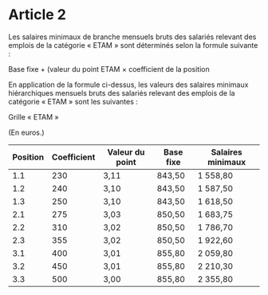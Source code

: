 # Article 2

Les salaires minimaux de branche mensuels bruts des salariés relevant des emplois de la catégorie « ETAM » sont déterminés selon la formule suivante :

Base fixe + (valeur du point ETAM × coefficient de la position

En application de la formule ci-dessus, les valeurs des salaires minimaux hiérarchiques mensuels bruts des salariés relevant des emplois de la catégorie « ETAM » sont les suivantes :

Grille « ETAM »

(En euros.)

  


| Position | Coefficient | Valeur du point | Base fixe | Salaires minimaux |
| --- | --- | --- | --- | --- |
| 1.1 | 230 | 3,11 | 843,50 | 1 558,80 |
| 1.2 | 240 | 3,10 | 843,50 | 1 587,50 |
| 1.3 | 250 | 3,10 | 843,50 | 1 618,50 |
| 2.1 | 275 | 3,03 | 850,50 | 1 683,75 |
| 2.2 | 310 | 3,02 | 850,50 | 1 786,70 |
| 2.3 | 355 | 3,02 | 850,50 | 1 922,60 |
| 3.1 | 400 | 3,01 | 855,80 | 2 059,80 |
| 3.2 | 450 | 3,01 | 855,80 | 2 210,30 |
| 3.3 | 500 | 3,00 | 855,80 | 2 355,80 |

  
